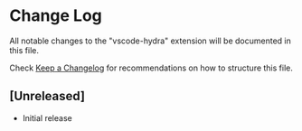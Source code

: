# Change Log

All notable changes to the "vscode-hydra" extension will be documented in this file.

Check [Keep a Changelog](http://keepachangelog.com/) for recommendations on how to structure this file.

## [Unreleased]

- Initial release